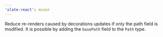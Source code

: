 ```yaml
---
'slate-react': minor
---
```


Reduce re-renders caused by decorations updates if only the path field is modified. It is possible by adding the `basePath` field to the `Path` type.
